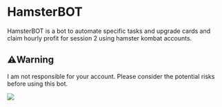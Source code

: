 # HamsterBOT
HamsterBOT is a bot to automate specific tasks and upgrade cards and claim hourly profit for session 2 using hamster kombat accounts.

## ⚠️Warning
I am not responsible for your account. Please consider the potential risks before using this bot.

![](http://visit.parselecom.com/Api/Visit/23/CDA434)
